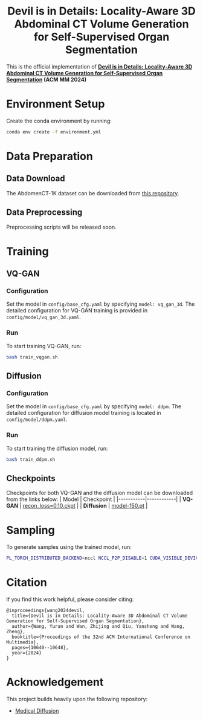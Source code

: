 <div align="center">
<h1>Devil is in Details: Locality-Aware 3D Abdominal CT Volume Generation for Self-Supervised Organ Segmentation</h1>
</div>


This is the official implementation of **[Devil is in Details: Locality-Aware 3D Abdominal CT Volume Generation for Self-Supervised Organ Segmentation](https://dl.acm.org/doi/abs/10.1145/3664647.3680588) (ACM MM 2024)**

# Environment Setup
Create the conda environment by running:
```bash
conda env create -f environment.yml
```

# Data Preparation
## Data Download
The AbdomenCT-1K dataset can be downloaded from [this repository](https://github.com/JunMa11/AbdomenCT-1K).
## Data Preprocessing
Preprocessing scripts will be released soon.

# Training
## VQ-GAN
### Configuration
Set the model in `config/base_cfg.yaml` by specifying `model: vq_gan_3d`.
The detailed configuration for VQ-GAN training is provided in `config/model/vq_gan_3d.yaml`.
### Run
To start training VQ-GAN, run:
```bash
bash train_vqgan.sh
```

## Diffusion
### Configuration
Set the model in `config/base_cfg.yaml` by specifying `model: ddpm`.
The detailed configuration for diffusion model training is located in `config/model/ddpm.yaml`.
### Run
To start training the diffusion model, run:
```bash
bash train_ddpm.sh
```

## Checkpoints
Checkpoints for both VQ-GAN and the diffusion model can be downloaded from the links below:
| Model     | Checkpoint |
|-----------|------------|
| **VQ-GAN**    | [recon_loss=0.10.ckpt](https://huggingface.co/Ryann829/Lad/blob/main/recon_loss%3D0.10.ckpt) |
| **Diffusion** | [model-150.pt](https://huggingface.co/Ryann829/Lad/blob/main/model-150.pt) |

# Sampling
To generate samples using the trained model, run:
```bash
PL_TORCH_DISTRIBUTED_BACKEND=nccl NCCL_P2P_DISABLE=1 CUDA_VISIBLE_DEVICES=0 python -m torch.distributed.launch --nproc_per_node=1 --use_env sample.py
```

# Citation
If you find this work helpful, please consider citing:
```
@inproceedings{wang2024devil,
  title={Devil is in Details: Locality-Aware 3D Abdominal CT Volume Generation for Self-Supervised Organ Segmentation},
  author={Wang, Yuran and Wan, Zhijing and Qiu, Yansheng and Wang, Zheng},
  booktitle={Proceedings of the 32nd ACM International Conference on Multimedia},
  pages={10640--10648},
  year={2024}
}
```

# Acknowledgement
This project builds heavily upon the following repository:
* [Medical Diffusion](https://github.com/FirasGit/medicaldiffusion)
